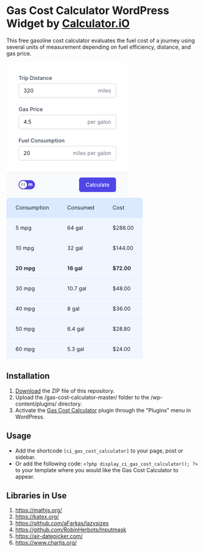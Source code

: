 # Gas Cost Calculator WordPress Widget by [Calculator.iO](https://www.calculator.io/ "Calculator.iO Homepage")

This free gasoline cost calculator evaluates the fuel cost of a journey using several units of measurement depending on fuel efficiency, distance, and gas price.

![Gas Cost Calculator Input Form](/assets/images/screenshot-1.png "Gas Cost Calculator Input Form")
![Gas Cost Calculator Calculation Results](/assets/images/screenshot-2.png "Gas Cost Calculator Calculation Results")

## Installation

1. [Download](https://github.com/pub-calculator-io/age-calculator/archive/refs/heads/master.zip) the ZIP file of this repository.
2. Upload the /gas-cost-calculator-master/ folder to the /wp-content/plugins/ directory.
3. Activate the [Gas Cost Calculator](https://www.calculator.io/gas-cost-calculator/ "Gas Cost Calculator Homepage") plugin through the "Plugins" menu in WordPress.

## Usage
* Add the shortcode `[ci_gas_cost_calculator]` to your page, post or sidebar.
* Or add the following code: `<?php display_ci_gas_cost_calculator(); ?>` to your template where you would like the Gas Cost Calculator to appear.

## Libraries in Use
1. https://mathjs.org/
2. https://katex.org/
3. https://github.com/aFarkas/lazysizes
4. https://github.com/RobinHerbots/Inputmask
5. https://air-datepicker.com/
6. https://www.chartjs.org/
